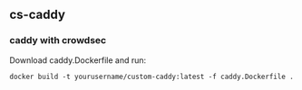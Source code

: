 ## cs-caddy
### caddy with crowdsec

Download caddy.Dockerfile and run:

`docker build -t yourusername/custom-caddy:latest -f caddy.Dockerfile .`
